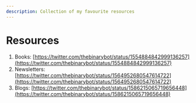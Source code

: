 ```yaml
---
description: Collection of my favourite resources
---
```


# Resources

1. Books: [https://twitter.com/thebinarybot/status/1554884842999136257](https://twitter.com/thebinarybot/status/1554884842999136257)
2. Newsletters: [https://twitter.com/thebinarybot/status/1564952680547614722](https://twitter.com/thebinarybot/status/1564952680547614722)
3. Blogs: [https://twitter.com/thebinarybot/status/1586215065719656448](https://twitter.com/thebinarybot/status/1586215065719656448)
